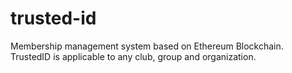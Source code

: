 # trusted-id
Membership management system based on Ethereum Blockchain. TrustedID is applicable to any club, group and organization.

